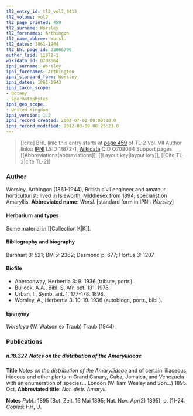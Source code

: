 ```yaml
---
tl2_entry_id: tl2_vol7_0413
tl2_volume: vol7
tl2_page_printed: 459
tl2_surname: Worsley
tl2_forenames: Arthingon
tl2_name_abbrev: Worsl.
tl2_dates: 1861-1944
tl2_bhl_page_id: 33066799
author_lsid: 11872-1
wikidata_id: Q708064
ipni_surname: Worsley
ipni_forenames: Arthington
ipni_standard_form: Worsley
ipni_dates: 1861-1943
ipni_taxon_scope: 
- Botany
- Spermatophytes
ipni_geo_scope: 
- United Kingdom
ipni_version: 1.2
ipni_record_created: 2003-07-02 00:00:00.0
ipni_record_modified: 2012-03-09 08:25:23.0
---
```


> [!cite] BHL link: this entry starts at [page 459](https://www.biodiversitylibrary.org/page/33066799) of TL-2 Vol. VII
> Author links: [IPNI](https://www.ipni.org/a/11872-1) LSID 11872-1, [Wikidata](https://www.wikidata.org/wiki/Q708064) QID Q708064
> Support pages: [[Abbreviations|abbreviations]], [[Layout key|layout key]], [[Cite TL-2|cite TL-2]]

### Author

Worsley, Arthingon (1861-1944), British civil engineer and amateur horticulturist; lived in Isleworth, Middlesex from 1894; specialist on Amaryllis. 
**Abbreviated name**: *Worsl.* \[standard form in IPNI: *Worsley*\]

#### Herbarium and types

Some material in [[Collection K|K]].

#### Bibliography and biography

Barnhart 3: 521; BM 5: 2362; Desmond p. 677; Hortus 3: 1207.

#### Biofile

- Aberconway, Herbertia 3: 9. 1936 (tribute, portr.).
- Bullock, A.A., Bibl. S. Afr. bot. 131. 1978.
- Urban, I., Symb. ant. 1: 177-178. 1898.
- Worsley, A., Herbertia 3: 10-19. 1936 (autobiogr., portr., bibl.).

#### Eponymy

*Worsleya* (W. Watson ex Traub) Traub (1944).

### Publications

##### n.18.327. Notes on the distribution of the Amaryllideae

**Title**
*Notes on the distribution of the Amaryllideae* and of certain liliaceous, irideous and other plants in Grand Canary, Cuba, Jamaica, and Venezuela with an enumeration of species... London (William Wesley and Son...) 1895. Oct.
**Abbreviated title**: *Not. distr. Amaryll.*

**Notes**
*Publ*.: 1895 (Bot. Zeit. 16 Mai 1895; Nat. Nov. Apr(2) 1895), p. \[1\]-24. *Copies*: HH, U.


